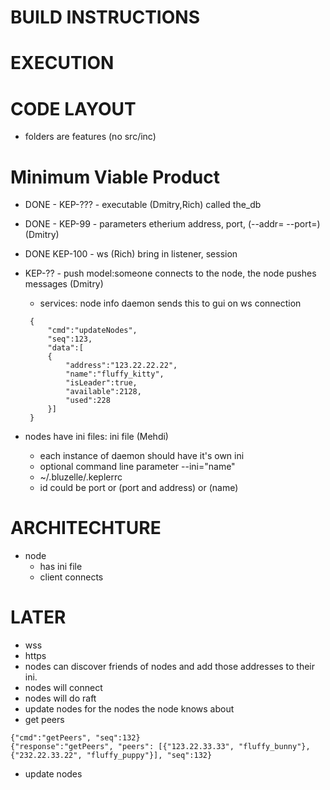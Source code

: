 BUILD INSTRUCTIONS
==================


EXECUTION
=========





CODE LAYOUT
===========
- folders are features (no src/inc)

Minimum Viable Product
======================
* DONE - KEP-??? - executable (Dmitry,Rich) called the_db
* DONE - KEP-99 - parameters etherium address, port, (--addr=<addr> --port=<port>) (Dmitry)
* DONE KEP-100 - ws (Rich) bring in listener, session
* KEP-?? - push model:someone connects to the node, the node pushes messages (Dmitry)
    * services: node info daemon sends this to gui on ws connection

   ```
    {
        "cmd":"updateNodes",
        "seq":123,
        "data":[
        {
            "address":"123.22.22.22",
            "name":"fluffy_kitty",
            "isLeader":true,
            "available":2128,
            "used":228
        }]
    }
    ```

* nodes have ini files: ini file (Mehdi)
    * each instance of daemon should have it's own ini
    * optional command line parameter --ini="name"
    * ~/.bluzelle/.kepler<id>rc
    * id could be port or (port and address) or (name)

ARCHITECHTURE
=============
* node
    * has ini file
    * client connects


LATER
=====

* wss
* https
* nodes can discover friends of nodes and add those addresses to their ini.
* nodes will connect
* nodes will do raft
* update nodes for the nodes the node knows about
* get peers
```
{"cmd":"getPeers", "seq":132}
{"response":"getPeers", "peers": [{"123.22.33.33", "fluffy_bunny"},{"232.22.33.22", "fluffy_puppy"}], "seq":132}
```
* update nodes
